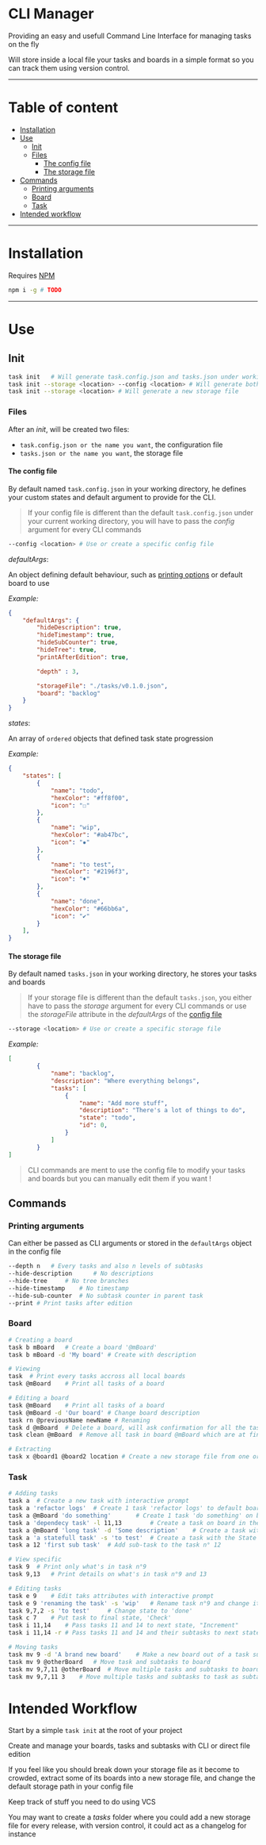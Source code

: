 # CLI Manager

Providing an easy and usefull Command Line Interface for managing tasks on the fly

Will store inside a local file your tasks and boards in a simple format so you can track them using version control.

---

# Table of content

- [Installation](#installation)
- [Use](#use)
	- [Init](#init)
	- [Files](#files)
		- [The config file](#the-config-file)
		- [The storage file](#the-storage-file)
- [Commands](#commands)
	- [Printing arguments](#printing-arguments)
	- [Board](#board)
	- [Task](#task)
- [Intended workflow](#intended-workflow)

---

# Installation

Requires [NPM](https://docs.npmjs.com/downloading-and-installing-node-js-and-npm)

```sh
npm i -g # TODO
```

---

# Use

## Init

```sh
task init	# Will generate task.config.json and tasks.json under working directory
task init --storage <location> --config <location> # Will generate both file where you want
task init --storage <location> # Will generate a new storage file
```

### Files

After an _init_, will be created two files:

- `task.config.json or the name you want`, the configuration file
- `tasks.json or the name you want`, the storage file

#### The config file

By default named `task.config.json` in your working directory, he defines your custom states and default argument to provide for the CLI.

> If your config file is different than the default `task.config.json` under your current working directory, you will have to pass the _config_ argument for every CLI commands 

```sh
--config <location> # Use or create a specific config file
```

_defaultArgs_:

An object defining default behaviour, such as [printing options](#printing-arguments) or default board to use

_Example:_
```json
{
	"defaultArgs": {
		"hideDescription": true,
		"hideTimestamp": true,
		"hideSubCounter": true,
		"hideTree": true,
		"printAfterEdition": true,

		"depth" : 3,

		"storageFile": "./tasks/v0.1.0.json",
		"board": "backlog"
	}
}
```

_states_:

An array of `ordered` objects that defined task state progression

_Example:_
```json
{
	"states": [
		{
			"name": "todo",
			"hexColor": "#ff8f00",
			"icon": "☐"
		},
		{
			"name": "wip",
			"hexColor": "#ab47bc",
			"icon": "✹"
		},
		{
			"name": "to test",
			"hexColor": "#2196f3",
			"icon": "♦"
		},
		{
			"name": "done",
			"hexColor": "#66bb6a",
			"icon": "✔"
		}
	],
}
```
#### The storage file

By default named `tasks.json` in your working directory, he stores your tasks and boards

> If your storage file is different than the default `tasks.json`, you either have to pass the _storage_ argument for every CLI commands 
> or use the _storageFile_ attribute in the _defaultArgs_ of the [config file](#the-config-file)

```sh
--storage <location> # Use or create a specific storage file
```

_Example:_
```json
[
		{
			"name": "backlog",
			"description": "Where everything belongs",
			"tasks": [
				{
					"name": "Add more stuff",
					"description": "There's a lot of things to do",
					"state": "todo",
					"id": 0,
				}
			]
		}
]
```

> CLI commands are ment to use the config file to modify your tasks and boards but you can manually edit them if you want !

## Commands

### Printing arguments

Can either be passed as CLI arguments or stored in the `defaultArgs` object in the config file

```sh
--depth n	# Every tasks and also n levels of subtasks
--hide-description		# No descriptions
--hide-tree		# No tree branches
--hide-timestamp	# No timestamp
--hide-sub-counter	# No subtask counter in parent task
--print	# Print tasks after edition
```

### Board

```sh
# Creating a board 
task b mBoard	# Create a board '@mBoard'
task b mBoard -d 'My board'	# Create with description 

# Viewing
task  # Print every tasks accross all local boards
task @mBoard	# Print all tasks of a board

# Editing a board
task @mBoard	# Print all tasks of a board
task @mBoard -d 'Our board'	# Change board description
task rn @previousName newName # Renaming
task d @mBoard	# Delete a board, will ask confirmation for all the tasks inside
task clean @mBoard	# Remove all task in board @mBoard which are at final state

# Extracting
task x @board1 @board2 location	# Create a new storage file from one or multiple boards, "Extract"
```

### Task

```sh
# Adding tasks
task a	# Create a new task with interactive prompt
task a 'refactor logs'	# Create 1 task 'refactor logs' to default board ( first one )
task a @mBoard 'do something'		# Create 1 task 'do something' on board @mBoard
task a 'dependecy task' -l 11,13		# Create a task on board in the args of file that's Linked to tasks id n° 11 and 13
task a @mBoard 'long task' -d 'Some description'	# Create a task with a Description
task a 'a statefull task' -s 'to test'	# Create a task with the State 'to test'
task a 12 'first sub task'	# Add sub-task to the task n° 12

# View specific
task 9	# Print only what's in task n°9
task 9,13	# Print details on what's in task n°9 and 13

# Editing tasks
task e 9	# Edit taks attributes with interactive prompt
task e 9 'renaming the task' -s 'wip'	# Rename task n°9 and change its state
task 9,7,2 -s 'to test'  	# Change state to 'done'
task c 7	# Put task to final state, 'Check'
task i 11,14	# Pass tasks 11 and 14 to next state, "Increment"
task i 11,14 -r	# Pass tasks 11 and 14 and their subtasks to next state, "Increment"

# Moving tasks
task mv 9 -d 'A brand new board'	# Make a new board out of a task subtasks and give a description
task mv 9 @otherBoard	# Move task and subtasks to board
task mv 9,7,11 @otherBoard	# Move multiple tasks and subtasks to board
task mv 9,7,11 3	# Move multiple tasks and subtasks to task as subtasks (maintining tree structure)
```

# Intended Workflow

Start by a simple `task init` at the root of your project

Create and manage your boards, tasks and subtasks with CLI or direct file edition

If you feel like you should break down your storage file as it become to crowded, extract some of its boards into a new storage file, and change the default storage path in your config file

Keep track of stuff you need to do using VCS

You may want to create a _tasks_ folder where you could add a new storage file for every release, with version control, it could act as a changelog for instance